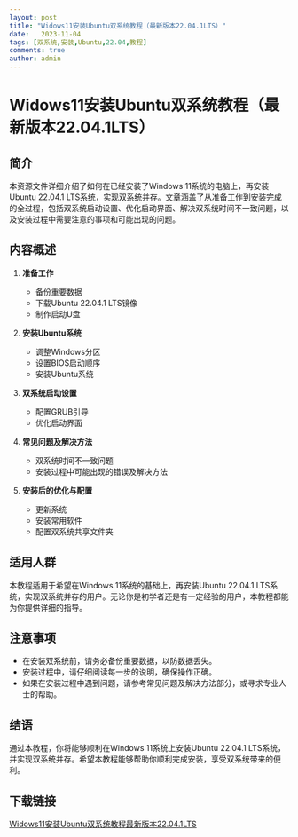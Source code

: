 ```yaml
---
layout: post
title: "Widows11安装Ubuntu双系统教程（最新版本22.04.1LTS）"
date:   2023-11-04
tags: [双系统,安装,Ubuntu,22.04,教程]
comments: true
author: admin
---
```

# Widows11安装Ubuntu双系统教程（最新版本22.04.1LTS）

## 简介
本资源文件详细介绍了如何在已经安装了Windows 11系统的电脑上，再安装Ubuntu 22.04.1 LTS系统，实现双系统并存。文章涵盖了从准备工作到安装完成的全过程，包括双系统启动设置、优化启动界面、解决双系统时间不一致问题，以及安装过程中需要注意的事项和可能出现的问题。

## 内容概述
1. **准备工作**
   - 备份重要数据
   - 下载Ubuntu 22.04.1 LTS镜像
   - 制作启动U盘

2. **安装Ubuntu系统**
   - 调整Windows分区
   - 设置BIOS启动顺序
   - 安装Ubuntu系统

3. **双系统启动设置**
   - 配置GRUB引导
   - 优化启动界面

4. **常见问题及解决方法**
   - 双系统时间不一致问题
   - 安装过程中可能出现的错误及解决方法

5. **安装后的优化与配置**
   - 更新系统
   - 安装常用软件
   - 配置双系统共享文件夹

## 适用人群
本教程适用于希望在Windows 11系统的基础上，再安装Ubuntu 22.04.1 LTS系统，实现双系统并存的用户。无论你是初学者还是有一定经验的用户，本教程都能为你提供详细的指导。

## 注意事项
- 在安装双系统前，请务必备份重要数据，以防数据丢失。
- 安装过程中，请仔细阅读每一步的说明，确保操作正确。
- 如果在安装过程中遇到问题，请参考常见问题及解决方法部分，或寻求专业人士的帮助。

## 结语
通过本教程，你将能够顺利在Windows 11系统上安装Ubuntu 22.04.1 LTS系统，并实现双系统并存。希望本教程能够帮助你顺利完成安装，享受双系统带来的便利。

## 下载链接

[Widows11安装Ubuntu双系统教程最新版本22.04.1LTS](https://pan.quark.cn/s/127905e1bfb4)